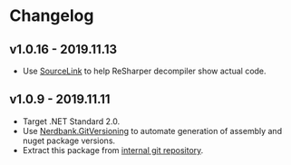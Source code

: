 # Changelog

## v1.0.16 - 2019.11.13
- Use [SourceLink](https://github.com/dotnet/sourcelink) to help ReSharper decompiler show actual code.

## v1.0.9 - 2019.11.11
- Target .NET Standard 2.0.
- Use [Nerdbank.GitVersioning](https://github.com/AArnott/Nerdbank.GitVersioning) to automate generation of assembly 
  and nuget package versions.
- Extract this package from [internal git repository](https://git.skbkontur.ru/edi/edi/tree/ffbe42f60d15663c025fa665219093e40159188a/Core/Commons/Objects/TimeBasedUuid).

